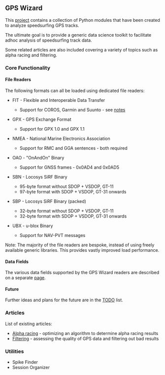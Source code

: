 ## GPS Wizard

This [project](https://github.com/Logiqx/gps-wizard) contains a collection of Python modules that have been created to analyze speedsurfing GPS tracks.

The ultimate goal is to provide a generic data science toolkit to facilitate adhoc analysis of speedsurfing track data.

Some related articles are also included covering a variety of topics such as alpha racing and filtering.



### Core Functionality

#### File Readers

The following formats can all be loaded using dedicated file readers:

- FIT - Flexible and Interoperable Data Transfer
  - Support for COROS, Garmin and Suunto - see [notes](fit.md)

- GPX - GPS Exchange Format
  - Support for GPX 1.0 and GPX 1.1

- NMEA - National Marine Electronics Association
  - Support for RMC and GGA sentences - both required
- OAO - "OnAndOn" Binary
  - Support for GNSS frames - 0x0AD4 and 0x0AD5
- SBN - Locosys SiRF Binary
  - 95-byte format without SDOP + VSDOP, GT-11
  - 97-byte format with SDOP + VSDOP, GT-31 onwards
- SBP - Locosys SiRF Binary (packed)
  - 32-byte format without SDOP + VSDOP, GT-11
  - 32-byte format with SDOP + VSDOP, GT-31 onwards
- UBX - u-blox Binary
  - Support for NAV-PVT messages

Note: The majority of the file readers are bespoke, instead of using freely available generic libraries. This provides vastly improved load performance.



#### Data Fields

The various data fields supported by the GPS Wizard readers are described on a separate [page](data.md).



#### Future

Further ideas and plans for the future are in the [TODO](todo.md) list.



### Articles

List of existing articles:

- [Alpha racing](alpha-racing/README.md) - optimizing an algorithm to determine alpha racing results
- [Filtering](filtering/README.md) - assessing the quality of GPS data and filtering out bad results



### Utilities

- Spike Finder
- Session Organizer
